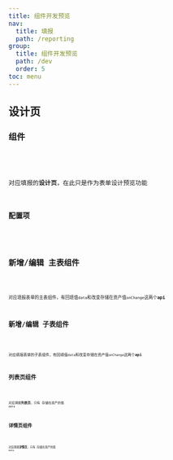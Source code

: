 ```yaml
---
title: 组件开发预览
nav:
  title: 填报
  path: /reporting
group:
  title: 组件开发预览
  path: /dev
  order: 5
toc: menu
---
```


## 设计页

### 组件

<code src="../../demo/design.jsx" />
<!-- <code src="../../src/components/list/index.js" /> -->

对应填报的**设计页**，在此只是作为表单设计预览功能

### 配置项

<code src="../../demo/designConfiguration.jsx" />

## 新增/编辑 主表组件

<code src="../../demo/formMain.jsx" />

对应填报表单的主表组件，有回填值`data`和改变存储在资产值`onChange`这两个**api**

## 新增/编辑 子表组件

<code src="../../demo/formChild.jsx" />

对应填报表单的子表组件，有回填值`data`和改变存储在资产值`onChange`这两个**api**

## 列表页组件

<code src="../../demo/table.jsx" />

对应填报**列表页**，只有 存储在资产的值 `data`

## 详情页组件

<code src="../../demo/detail.jsx" />

对应填报**详情页**，只有 存储在资产的值 `data`
